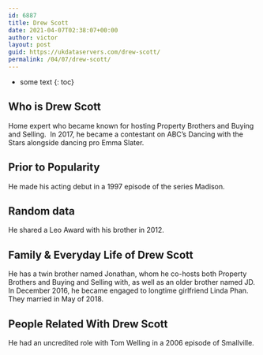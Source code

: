 ```yaml
---
id: 6887
title: Drew Scott
date: 2021-04-07T02:38:07+00:00
author: victor
layout: post
guid: https://ukdataservers.com/drew-scott/
permalink: /04/07/drew-scott/
---
```


* some text
{: toc}


## Who is Drew Scott



Home expert who became known for hosting Property Brothers and Buying and Selling.  In 2017, he became a contestant on ABC&#8217;s Dancing with the Stars alongside dancing pro Emma Slater.

                
                
                
## Prior to Popularity



He made his acting debut in a 1997 episode of the series Madison. 

                
                
                
## Random data



He shared a Leo Award with his brother in 2012.

                
                
                
## Family & Everyday Life of Drew Scott



He has a twin brother named Jonathan, whom he co-hosts both Property Brothers and Buying and Selling with, as well as an older brother named JD. In December 2016, he became engaged to longtime girlfriend Linda Phan. They married in May of 2018.

                
                
                
## People Related With Drew Scott



He had an uncredited role with Tom Welling in a 2006 episode of Smallville. 

                
              
            
          
          
          